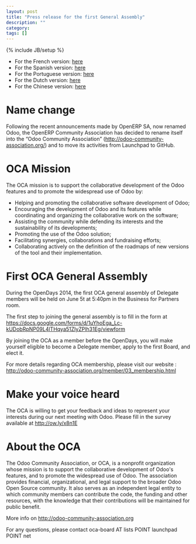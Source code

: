 ```yaml
---
layout: post
title: "Press release for the first General Assembly"
description: ""
category: 
tags: []
---
```

{% include JB/setup %}

+ For the French version: [here](/translation/press_release_ga_fr.html)
+ For the Spanish version: [here](/translation/press_release_ga_es.html)
+ For the Portuguese version: [here](/translation/press_release_ga_pt.html)
+ For the Dutch version: [here](/translation/press_release_ga_nl.html)
+ For the Chinese version: [here](/translation/press_release_ga_zh.html)

# Name change

Following the recent announcements made by OpenERP SA, now renamed Odoo, the OpenERP Community Association has decided to rename itself into the “Odoo Community Association” (<a href="http://odoo-community-association.org">http://odoo-community-association.org/</a>) and to move its activities from Launchpad to GitHub.

# OCA Mission

The OCA mission is to support the collaborative development of the Odoo features and to promote the widespread use of Odoo by:

+ Helping and promoting the collaborative software development of Odoo;
+ Encouraging the development of Odoo and its features while coordinating and organizing the collaborative work on the software;
+ Assisting the community while defending its interests and the sustainability of its developments;
+ Promoting the use of the Odoo solution;
+ Facilitating synergies, collaborations and fundraising efforts;
+ Collaborating actively on the definition of the roadmaps of new versions of the tool and their implementation.

# First OCA General Assembly

During the OpenDays 2014, the first OCA general assembly of Delegate members will be held on June 5t at 5:40pm in the Business for Partners room. 

The first step to joining the general assembly is to fill in the form at <a href="https://docs.google.com/forms/d/1uYhoEga_Lc-kUDobRpNP09L4lTHqya51ZlyZPlh31Eg/viewform">https://docs.google.com/forms/d/1uYhoEga_Lc-kUDobRpNP09L4lTHqya51ZlyZPlh31Eg/viewform</a>

By joining the OCA as a member before the OpenDays, you will make yourself eligible to become a Delegate member, apply to the first Board, and elect it.

For more details regarding OCA membership, please visit our website : <a href="http://odoo-community-association.org/member/03_membership.html">http://odoo-community-association.org/member/03_membership.html</a>

# Make your voice heard

The OCA is willing to get your feedback and ideas to represent your interests during our next meeting with Odoo. Please fill in the survey available at <a href="http://ow.ly/x8n1E">http://ow.ly/x8n1E</a>

# About the OCA

The Odoo Community Association, or OCA, is a nonprofit organization whose mission is to support the collaborative development of Odoo's features, and to promote the widespread use of Odoo. The association provides financial, organizational, and legal support to the broader Odoo Open Source community. It also serves as an independent legal entity to which community members can contribute the code, the funding and other resources, with the knowledge that their contributions will be maintained for public benefit.

More info on <a href="http://odoo-community-association.org">http://odoo-community-association.org</a>

For any questions, please contact oca-board AT lists POINT launchpad POINT net
